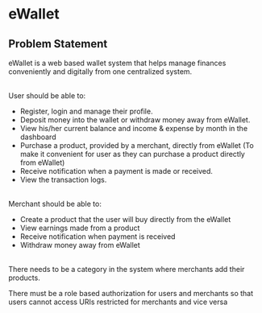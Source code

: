 # eWallet

## Problem Statement

eWallet is a web based wallet system that helps manage finances conveniently and digitally from one centralized system.

<br/>User should be able to:
* Register, login and manage their profile.
* Deposit money into the wallet or withdraw money away from  eWallet.
* View his/her current balance and income & expense by month in the dashboard
* Purchase a product, provided by a merchant, directly from eWallet (To make it convenient for user as they can purchase a product directly from eWallet)
* Receive notification when a payment is made or received.
* View the transaction logs.

<br/>Merchant should be able to:
* Create a product that the user will buy directly from the eWallet
* View earnings made from a product
* Receive notification when payment is received
* Withdraw money away from eWallet

<br/>There needs to be a category in the system where merchants add their products.

There must be a role based authorization for users and merchants so that users cannot access URIs restricted for merchants and vice versa

